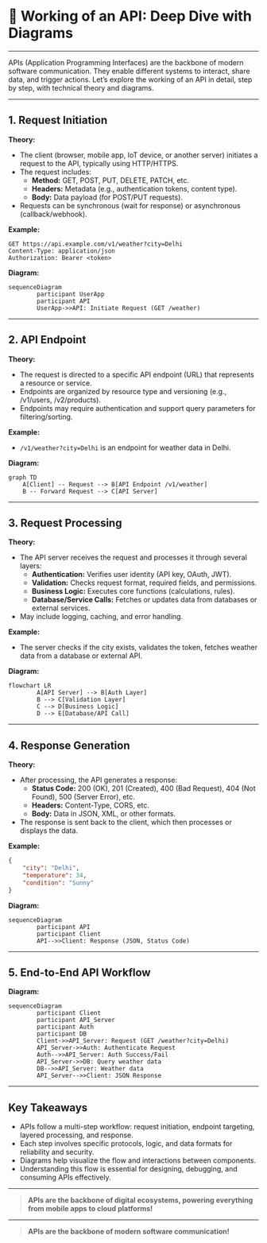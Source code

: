 # 🚦 Working of an API: Deep Dive with Diagrams

---

APIs (Application Programming Interfaces) are the backbone of modern software communication. They enable different systems to interact, share data, and trigger actions. Let’s explore the working of an API in detail, step by step, with technical theory and diagrams.

---

## 1. Request Initiation

**Theory:**

- The client (browser, mobile app, IoT device, or another server) initiates a request to the API, typically using HTTP/HTTPS.
- The request includes:
	- **Method:** GET, POST, PUT, DELETE, PATCH, etc.
	- **Headers:** Metadata (e.g., authentication tokens, content type).
	- **Body:** Data payload (for POST/PUT requests).
- Requests can be synchronous (wait for response) or asynchronous (callback/webhook).

**Example:**
```http
GET https://api.example.com/v1/weather?city=Delhi
Content-Type: application/json
Authorization: Bearer <token>
```

**Diagram:**
```mermaid
sequenceDiagram
		participant UserApp
		participant API
		UserApp->>API: Initiate Request (GET /weather)
```

---

## 2. API Endpoint

**Theory:**

- The request is directed to a specific API endpoint (URL) that represents a resource or service.
- Endpoints are organized by resource type and versioning (e.g., /v1/users, /v2/products).
- Endpoints may require authentication and support query parameters for filtering/sorting.

**Example:**
- `/v1/weather?city=Delhi` is an endpoint for weather data in Delhi.

**Diagram:**

```mermaid
graph TD
	A[Client] -- Request --> B[API Endpoint /v1/weather]
	B -- Forward Request --> C[API Server]
```

---

## 3. Request Processing

**Theory:**

- The API server receives the request and processes it through several layers:
	- **Authentication:** Verifies user identity (API key, OAuth, JWT).
	- **Validation:** Checks request format, required fields, and permissions.
	- **Business Logic:** Executes core functions (calculations, rules).
	- **Database/Service Calls:** Fetches or updates data from databases or external services.
- May include logging, caching, and error handling.

**Example:**
- The server checks if the city exists, validates the token, fetches weather data from a database or external API.

**Diagram:**
```mermaid
flowchart LR
		A[API Server] --> B[Auth Layer]
		B --> C[Validation Layer]
		C --> D[Business Logic]
		D --> E[Database/API Call]
```

---

## 4. Response Generation

**Theory:**

- After processing, the API generates a response:
	- **Status Code:** 200 (OK), 201 (Created), 400 (Bad Request), 404 (Not Found), 500 (Server Error), etc.
	- **Headers:** Content-Type, CORS, etc.
	- **Body:** Data in JSON, XML, or other formats.
- The response is sent back to the client, which then processes or displays the data.

**Example:**
```json
{
	"city": "Delhi",
	"temperature": 34,
	"condition": "Sunny"
}
```

**Diagram:**
```mermaid
sequenceDiagram
		participant API
		participant Client
		API-->>Client: Response (JSON, Status Code)
```

---

## 5. End-to-End API Workflow

**Diagram:**
```mermaid
sequenceDiagram
		participant Client
		participant API_Server
		participant Auth
		participant DB
		Client->>API_Server: Request (GET /weather?city=Delhi)
		API_Server->>Auth: Authenticate Request
		Auth-->>API_Server: Auth Success/Fail
		API_Server->>DB: Query weather data
		DB-->>API_Server: Weather data
		API_Server-->>Client: JSON Response
```

---

## Key Takeaways

- APIs follow a multi-step workflow: request initiation, endpoint targeting, layered processing, and response.
- Each step involves specific protocols, logic, and data formats for reliability and security.
- Diagrams help visualize the flow and interactions between components.
- Understanding this flow is essential for designing, debugging, and consuming APIs effectively.

---

> **APIs are the backbone of digital ecosystems, powering everything from mobile apps to cloud platforms!**

---

> **APIs are the backbone of modern software communication!**
